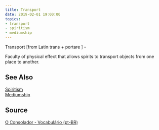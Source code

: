 ```yaml
---
title: Transport
date: 2019-02-01 19:00:00
topics:
- transport
- spiritism
- mediumship
---
```


Transport [from Latin trans + portare ] - 

Faculty of physical effect that allows spirits to transport objects from one place to another.

## See Also
[Spiritism](/spiritism)  
[Mediumship](/spiritism/mediumship)   

## Source
[O Consolador - Vocabulário (pt-BR)](http://www.oconsolador.com.br/linkfixo/vocabulario/principal.html)
